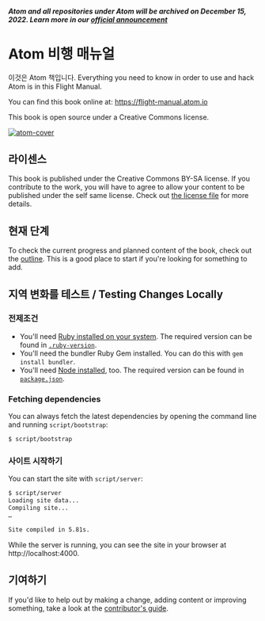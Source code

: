 ##### Atom and all repositories under Atom will be archived on December 15, 2022. Learn more in our [official announcement](https://github.blog/2022-06-08-sunsetting-atom/)
 # Atom 비행 매뉴얼

이것은 Atom 책입니다. Everything you need to know in order to use and hack Atom is in this Flight Manual.

You can find this book online at: https://flight-manual.atom.io

This book is open source under a Creative Commons license.

[![atom-cover](https://cloud.githubusercontent.com/assets/378023/8718108/54c10686-2bdc-11e5-8d26-f7f807d63171.png)](https://github.com/atom/docs/releases/latest)

## 라이센스

This book is published under the Creative Commons BY-SA license. If you contribute to the work, you will have to agree to allow your content to be published under the self same license. Check out [the license file](LICENSE.md) for more details.

## 현재 단계

To check the current progress and planned content of the book, check out the [outline](outline.md). This is a good place to start if you're looking for something to add.

## 지역 변화를 테스트 / Testing Changes Locally

### 전제조건

* You'll need [Ruby installed on your system](https://www.ruby-lang.org/en/documentation/installation/). The required version can be found in [`.ruby-version`](.ruby-version).
* You'll need the bundler Ruby Gem installed. You can do this with `gem install bundler`.
* You'll need [Node installed](https://nodejs.org/en/download/), too. The required version can be found in [`package.json`](package.json).

### Fetching dependencies

You can always fetch the latest dependencies by opening the command line and running `script/bootstrap`:

``` sh
$ script/bootstrap
```

### 사이트 시작하기

You can start the site with `script/server`:

``` sh
$ script/server
Loading site data...
Compiling site...
…

Site compiled in 5.81s.
```

While the server is running, you can see the site in your browser at http://localhost:4000.

## 기여하기

If you'd like to help out by making a change, adding content or improving something, take a look at the [contributor's guide](CONTRIBUTING.md).
